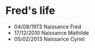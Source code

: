 Fred's life
===============

- 04/08/1973 Naissance Fred
- 17/12/2010 Naissance Mathilde
- 05/02/2013 Naissance Cyriel
